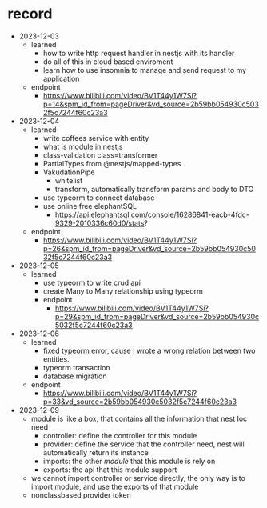 # record

- 2023-12-03
  - learned
    - how to write http request handler in nestjs with its handler
    - do all of this in cloud based enviroment
    - learn how to use insomnia to manage and send request to my application
  - endpoint
    - https://www.bilibili.com/video/BV1T44y1W7Si?p=14&spm_id_from=pageDriver&vd_source=2b59bb054930c5032f5c7244f60c23a3
- 2023-12-04
  - learned
    - write coffees service with entity
    - what is module in nestjs
    - class-validation class=transformer
    - PartialTypes from @nestjs/mapped-types
    - VakudationPipe
      - whitelist
      - transform, automatically transform params and body to DTO
    - use typeorm to connect database
    - use online free elephantSQL
      - https://api.elephantsql.com/console/16286841-eacb-4fdc-9329-2010336c60d0/stats?
  - endpoint
    - https://www.bilibili.com/video/BV1T44y1W7Si?p=26&spm_id_from=pageDriver&vd_source=2b59bb054930c5032f5c7244f60c23a3
- 2023-12-05
  - learned
    - use typeorm to write crud api
    - create Many to Many relationship using typeorm
    - endpoint
      - https://www.bilibili.com/video/BV1T44y1W7Si?p=29&spm_id_from=pageDriver&vd_source=2b59bb054930c5032f5c7244f60c23a3
- 2023-12-06
  - learned
    - fixed typeorm error, cause I wrote a wrong relation between two entities.
    - typeorm transaction
    - database migration
  - endpoint
    - https://www.bilibili.com/video/BV1T44y1W7Si?p=33&vd_source=2b59bb054930c5032f5c7244f60c23a3
- 2023-12-09
  - module is like a box, that contains all the information that nest Ioc need
    - controller: define the controller for this module
    - provider: define the service that the controller need, nest will automatically return its instance
    - imports: the other *module* that this module is rely on
    - exports: the api that this module support
  - we cannot import controller or service directly, the only way is to import module, and use the exports of that module
  - nonclassbased provider token
